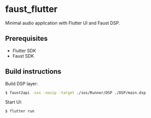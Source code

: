 # faust_flutter
Minimal audio application with Flutter UI and Faust DSP.

## Prerequisites
- Flutter SDK
- Faust SDK

## Build instructions
Build DSP layer:
```sh
$ faust2api -ios -nozip -target ./ios/Runner/DSP ./DSP/main.dsp
```

Start UI:
```sh
$ flutter run
```
